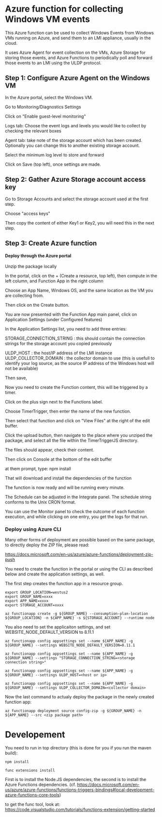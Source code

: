 # Azure function for collecting Windows VM events

This Azure function can be used to collect Windows Events from Windows VMs running on Azure, and send them to an LMI appliance, usually in the cloud.

It uses Azure Agent for event collection on the VMs, Azure Storage for storing those events, and Azure Functions to periodically poll and forward those events to an LMI using the ULDP protocol.

## Step 1: Configure Azure Agent on the Windows VM

In the Azure portal, select the Windows VM.

Go to Monitoring/Diagnostics Settings

Click on "Enable guest-level monitoring"

Logs tab: Choose the event logs and levels you would like to collect by checking the relevant boxes

Agent tab: take note of the storage account which has been created. Optionally you can change this to another existing storage account.

Select the minimum log level to store and forward

Click on Save (top left), once settings are made.


## Step 2: Gather Azure Storage account access key
Go to Storage Accounts and select the storage account used at the first step.

Choose "access keys"

Then copy the content of either Key1 or Key2, you will need this in the next step.

## Step 3: Create Azure function
#### Deploy through the Azure portal
Unzip the package locally

In the portal, click on the + (Create a resource, top left), then compute in the left column, and Function App in the right column

Choose an App Name, Windows OS, and the same location as the VM you are collecting from.

Then click on the Create button.

You are now presented with the Function App main panel, click on Application Settings (under Configured features)

In the Application Settings list, you need to add three entries:

STORAGE_CONNECTION_STRING : this should contain the connection strings for the storage account you copied previously

ULDP_HOST : the host/IP address of the LMI instance
ULDP_COLLECTOR_DOMAIN : the collector domain to use (this is usefull to identify your log source, as the source IP address of the Windows host will not be available)

Then save,

Now you need to create the Function content, this will be triggered by a timer.

Click on the plus sign next to the Functions label.

Choose TimerTrigger, then enter the name of the new function.

Then select that function and click on "View Files" at the right of the edit buffer.

Click the upload button, then navigate to the place where you unziped the package, and select all the file within the TimerTriggerJS directory.

The files should appear, check their content.

Then click on Console at the bottom of the edit buffer

at them prompt, type: npm install

That will download and install the dependencies of the function

The function is now ready and will be running every minute.

The Schedule can be adjusted in the Integrate panel. The schedule string conforms to the Unix CRON format.

You can use the Monitor panel to check the outcome of each function execution, and while clicking on one entry, you get the logs for that run.

### Deploy using Azure CLI

Many other forms of deployment are possible based on the same package, to directly deploy the ZIP file, please read:

https://docs.microsoft.com/en-us/azure/azure-functions/deployment-zip-push

You need to create the function in the portal or using the CLI as described below and create the application settings, as well.

The first step creates the function app in a resource group.

```
export GROUP_LOCATION=westus2
export GROUP_NAME=xxxx
export APP_NAME=xxxx
export STORAGE_ACCOUNT=xxxx

az functionapp create -g ${GROUP_NAME} --consumption-plan-location ${GROUP_LOCATION} -n ${APP_NAME} -s ${STORAGE_ACCOUNT} --runtime node
```

You also need to set the applicaiton settings, and set WEBSITE_NODE_DEFAULT_VERSION to 8.11.1
```
az functionapp config appsettings set --name ${APP_NAME} -g ${GROUP_NAME} --settings WEBSITE_NODE_DEFAULT_VERSION=8.11.1

az functionapp config appsettings set --name ${APP_NAME} -g ${GROUP_NAME} --settings "STORAGE_CONNECTION_STRING=<storage connection string>"

az functionapp config appsettings set --name ${APP_NAME} -g ${GROUP_NAME} --settings ULDP_HOST=<host or ip>

az functionapp config appsettings set --name ${APP_NAME} -g ${GROUP_NAME} --settings ULDP_COLLECTOR_DOMAIN=<collector domain>
```

Now the last command to actualy deploy the package in the newly created function app:

```
az functionapp deployment source config-zip -g ${GROUP_NAME} -n ${APP_NAME} --src <zip package path>
```


# Developement

You need to run in top directory (this is done for you if you run the maven build):

```
npm install

func extensions install
```

First is to install the Node.JS dependencies, the second is to install the Azure Functions dependencies. (cf. https://docs.microsoft.com/en-us/azure/azure-functions/functions-triggers-bindings#local-development-azure-functions-core-tools)

to get the func tool, look at: https://code.visualstudio.com/tutorials/functions-extension/getting-started





